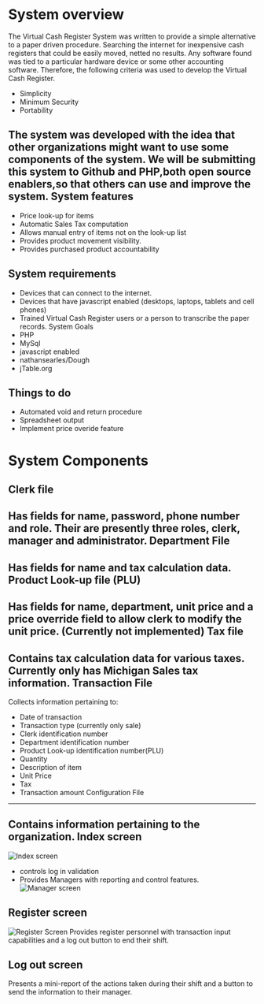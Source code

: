System overview
==================
The Virtual Cash Register System was written to provide a simple alternative to a paper driven procedure. Searching the internet for inexpensive cash registers that could be easily moved, netted no results. Any software found was tied to a particular hardware device or some other accounting software. Therefore, the following criteria was used to develop the Virtual Cash Register.

- Simplicity
- Minimum Security
- Portability

The system was developed with the idea that other organizations might want to use some components of the system. We will be submitting this system to Github and PHP,both open source enablers,so that others can use and improve the system.
System features
------------------
- Price look-up for items
- Automatic Sales Tax computation
- Allows manual entry of items not on the look-up list
- Provides product movement visibility.
- Provides purchased product accountability

System requirements
------------------
- Devices that can connect to the internet.
- Devices that have javascript enabled (desktops, laptops, tablets and cell phones)
- Trained Virtual Cash Register users or a person to transcribe the paper records.
System Goals
- PHP 
- MySql
- javascript enabled
- nathansearles/Dough
- jTable.org


Things to do
------------------
- Automated void and return procedure
- Spreadsheet output
 - Implement price overide feature
 
System Components
================== 
Clerk file
------------------
Has fields for name, password, phone number and role. Their are presently three roles, clerk, manager and administrator.
Department File
------------------
Has fields for name and tax calculation data.
Product Look-up file (PLU)
------------------
Has fields for name, department, unit price and a price override field to allow clerk to modify the unit price. (Currently not implemented)
Tax file
------------------
 Contains tax calculation data for various taxes. Currently only has Michigan Sales tax information.
Transaction File
------------------ 
Collects information pertaining to:
- Date of transaction 
- Transaction type (currently only sale)
- Clerk identification number
- Department identification number
- Product Look-up identification number(PLU)
- Quantity
- Description of item
- Unit Price
- Tax
- Transaction amount
Configuration File
------------------
Contains information pertaining to the organization.
Index screen
------------------
![Index screen](http://www.graynwhite.com/cashRegister/indexLogin.png "Index screen")
- controls log in validation
- Provides Managers with reporting and control features.
![](http://www.graynwhite.com/cashRegister/indexManager.png "Manager screen")


Register screen
------------------
![Register Screen](http://www.graynwhite.com/cashRegister/register.png "Register")
Provides register personnel with transaction input capabilities and a log out button to end their shift.

Log out screen
------------------
Presents a mini-report of the actions taken during their shift and a button to send the information to their manager.